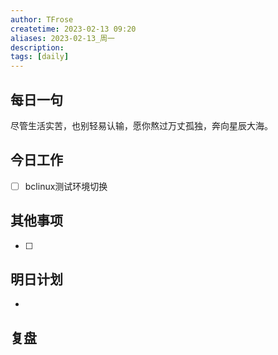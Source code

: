 ```yaml
---
author: TFrose
createtime: 2023-02-13 09:20
aliases: 2023-02-13_周一
description:
tags: [daily]
---
```


## 每日一句
尽管生活实苦，也别轻易认输，愿你熬过万丈孤独，奔向星辰大海。

## 今日工作
- [ ] bclinux测试环境切换

## 其他事项
- [ ] 

## 明日计划
- 

## 复盘

